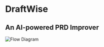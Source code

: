 # DraftWise
## An AI-powered PRD Improver
![Flow Diagram](https://github.com/user-attachments/assets/6f6bb9f0-9310-46ed-8ee6-d2effbdb939c)
